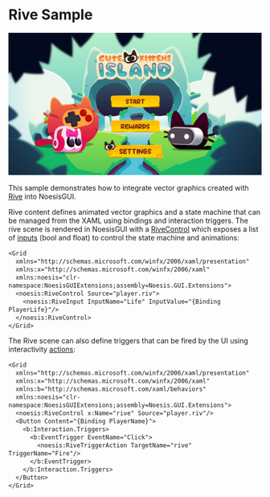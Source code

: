 # Rive Sample

![Screenshot](https://github.com/Noesis/Noesis.github.io/blob/master/NoesisGUI/Samples/Rive/Screenshot.png)

This sample demonstrates how to integrate vector graphics created with [Rive](https://rive.app/) into NoesisGUI.

Rive content defines animated vector graphics and a state machine that can be managed from the XAML using bindings and interaction triggers. The rive scene is rendered in NoesisGUI with a [RiveControl](https://www.noesisengine.com/docs/App.RiveControl._RiveControl.html) which exposes a list of [inputs](https://www.noesisengine.com/docs/App.RiveControl._RiveInput.html) (bool and float) to control the state machine and animations:

```
<Grid
  xmlns="http://schemas.microsoft.com/winfx/2006/xaml/presentation"
  xmlns:x="http://schemas.microsoft.com/winfx/2006/xaml"
  xmlns:noesis="clr-namespace:NoesisGUIExtensions;assembly=Noesis.GUI.Extensions">
  <noesis:RiveControl Source="player.riv">
    <noesis:RiveInput InputName="Life" InputValue="{Binding PlayerLife}"/>
  </noesis:RiveControl>
</Grid>
```

The Rive scene can also define triggers that can be fired by the UI using interactivity [actions](https://www.noesisengine.com/docs/App.RiveControl._RiveTriggerAction.html):

```
<Grid
  xmlns="http://schemas.microsoft.com/winfx/2006/xaml/presentation"
  xmlns:x="http://schemas.microsoft.com/winfx/2006/xaml"
  xmlns:b="http://schemas.microsoft.com/xaml/behaviors"
  xmlns:noesis="clr-namespace:NoesisGUIExtensions;assembly=Noesis.GUI.Extensions">
  <noesis:RiveControl x:Name="rive" Source="player.riv"/>
  <Button Content="{Binding PlayerName}">
    <b:Interaction.Triggers>
      <b:EventTrigger EventName="Click">
        <noesis:RiveTriggerAction TargetName="rive" TriggerName="Fire"/>
      </b:EventTrigger>
    </b:Interaction.Triggers>
  </Button>
</Grid>
```

